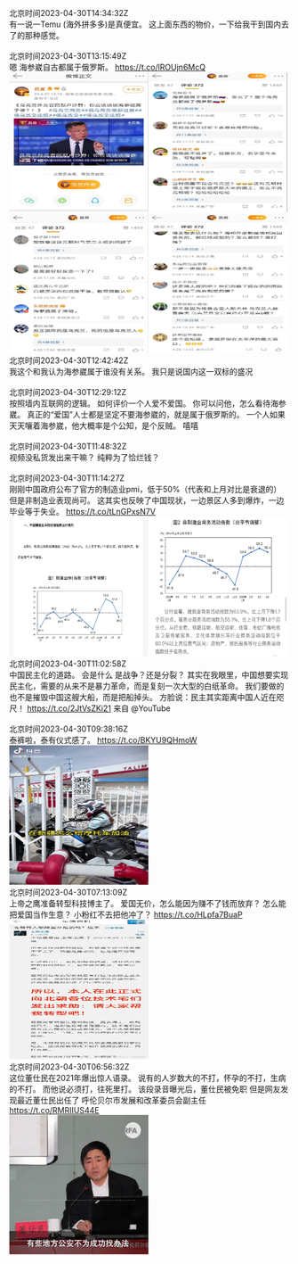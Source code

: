 北京时间2023-04-30T14:34:32Z<br>有一说一Temu (海外拼多多)是真便宜。
这上面东西的物价，一下给我干到国内去了的那种感觉。<br><br>北京时间2023-04-30T13:15:49Z<br>嗯
海参崴自古都属于俄罗斯。 https://t.co/lROUjn6McQ<br><img src='/temp/2023/1652542248884801536_0.jpg' width='250' height='250'><img src='/temp/2023/1652542248884801536_1.jpg' width='250' height='250'><img src='/temp/2023/1652542248884801536_2.jpg' width='250' height='250'><img src='/temp/2023/1652542248884801536_3.jpg' width='250' height='250'><br>北京时间2023-04-30T12:42:42Z<br>我这个和我认为海参崴属于谁没有关系。
我只是说国内这一双标的盛况<br><br>北京时间2023-04-30T12:29:12Z<br>按照墙内互联网的逻辑。
如何评价一个人爱不爱国。
你可以问他，怎么看待海参崴。
真正的“爱国”人士都是坚定不要海参崴的，就是属于俄罗斯的。
一个人如果天天嚷着海参崴，他大概率是个公知，是个反贼。
嘻嘻<br><br>北京时间2023-04-30T11:48:32Z<br>视频没私货发出来干嘛？
纯粹为了恰烂钱？<br><br>北京时间2023-04-30T11:14:27Z<br>刚刚中国政府公布了官方的制造业pmi，低于50%（代表和上月对比是衰退的）
但是非制造业表现尚可。
这其实也反映了中国现状，一边景区人多到爆炸，一边毕业等于失业。 https://t.co/tLnGPxsN7V<br><img src='/temp/2023/1652511704750882821_0.jpg' width='250' height='250'><img src='/temp/2023/1652511704750882821_1.jpg' width='250' height='250'><br>北京时间2023-04-30T11:02:58Z<br>中国民主化的道路。
会是什么
是战争？还是分裂？
其实在我眼里，中国想要实现民主化，需要的从来不是暴力革命，而是复刻一次大型的白纸革命。
我们要做的也不是摧毁中国这艘大船，而是把船掉头。
方脸说：民主其实距离中国人近在咫尺！ https://t.co/2JtVsZKi21 来自 @YouTube<br><br>北京时间2023-04-30T09:38:16Z<br>泰裤啦，泰有仪式感了。 https://t.co/BKYU9QHmoW<br><img src='/temp/2023/1652487499107950592_0.jpg' width='250' height='250'><br>北京时间2023-04-30T07:13:09Z<br>上帝之鹰准备转型科技博主了。
爱国无价，怎么能因为赚不了钱而放弃？
怎么能把爱国当作生意？
小粉红不去把他冲了？ https://t.co/HLpfa7BuaP<br><img src='/temp/2023/1652450978871001091_0.jpg' width='250' height='250'><br>北京时间2023-04-30T06:56:32Z<br>这位董仕民在2021年爆出惊人语录。
说有的人岁数大的不打，怀孕的不打，生病的不打。
而他说必须打，往死里打。
该段录音曝光后，董仕民被免职
但是网友发现最近董仕民出任了
呼伦贝尔市发展和改革委员会副主任 https://t.co/RMRIIUS44E<br><img src='/temp/2023/1652446800207544320_0.jpg' width='250' height='250'><br>